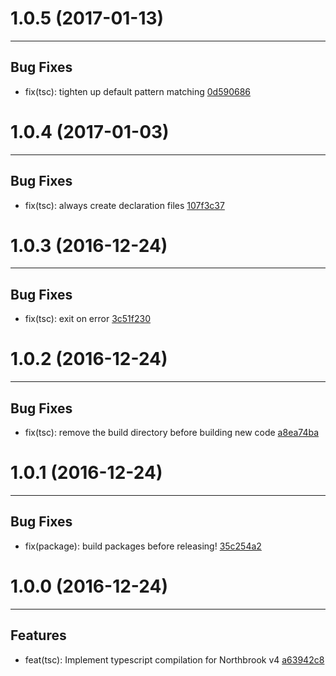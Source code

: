 # 1.0.5 (2017-01-13)
---

## Bug Fixes

- fix(tsc): tighten up default pattern matching [0d590686](https://github.com/northbrookjs/typescript/commits/0d5906869c8d72f21c3beca25d3d94fb9e32e440)

# 1.0.4 (2017-01-03)
---

## Bug Fixes

- fix(tsc): always create declaration files [107f3c37](https://github.com/northbrookjs/typescript/commits/107f3c379c5ea340b86b5f23664599f058301cde)

# 1.0.3 (2016-12-24)
---

## Bug Fixes

- fix(tsc): exit on error [3c51f230](https://github.com/northbrookjs/typescript/commits/3c51f2300fbb86e6c82958b5ad0e049ff8d6516c)

# 1.0.2 (2016-12-24)
---

## Bug Fixes

- fix(tsc): remove the build directory before building new code [a8ea74ba](https://github.com/northbrookjs/typescript/commits/a8ea74ba1a959fb6ce494ce47b1e7c5c935e5043)

# 1.0.1 (2016-12-24)
---

## Bug Fixes

- fix(package): build packages before releasing! [35c254a2](https://github.com/northbrookjs/typescript/commits/35c254a2502f2c5a083cb91d4461264d5f696667)

# 1.0.0 (2016-12-24)
---

## Features

- feat(tsc): Implement typescript compilation for Northbrook v4 [a63942c8](https://github.com/northbrookjs/typescript/commits/a63942c8cf8dfb26871417e02c5ffba83b46ba6d)


